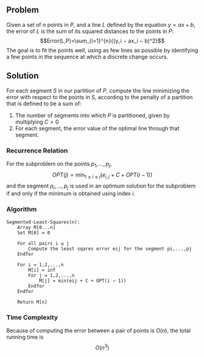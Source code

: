 ## Problem
Given a set of $n$ points in $P$, and a line $L$ defined by the equation $y=ax+b$, the error of $L$ is the sum of its squared distances to the points in $P$: $$Error(L,P)=\sum_{i=1}^{n}{(y_i − ax_i − b)^2}$$
The goal is to fit the points well, using as few lines as possible by identifying a few points in the sequence at which a discrete change occurs.
## Solution
For each segment $S$ in our partition of $P$, compute the line minimizing the error with respect to the points in $S$, according to the penalty of a partition that is defined to be a sum of:
1. The number of segments into which $P$ is partitioned, given by multiplying $C > 0$
2. For each segment, the error value of the optimal line through that segment.
### Recurrence Relation
For the subproblem on the points $p_1, . . . , p_j$, $$OPT(j) = \min_{1≤i≤j}{(e_{i,j} + C + OPT(i − 1))}$$and the segment $p_i , . . . , p_j$ is used in an optimum solution for the subproblem if and only if the minimum is obtained using index $i$.
### Algorithm
```
Segmented-Least-Squares(n): 
	Array M[0...n]  
	Set M[0] = 0  

	For all pairs i ≤ j
		Compute the least sqares error eij for the segment pi,...,pj
	Endfor

	For i = 1,2,...,n
		M[i] = inf
		For j = 1,2,...,n
			M[j] = min(eij + C + OPT(i − 1))
		Endfor
	Endfor
	
	Return M[n]
```
### Time Complexity
Because of computing the error between a pair of points is $O(n)$, the total running time is $$O(n^3)$$
